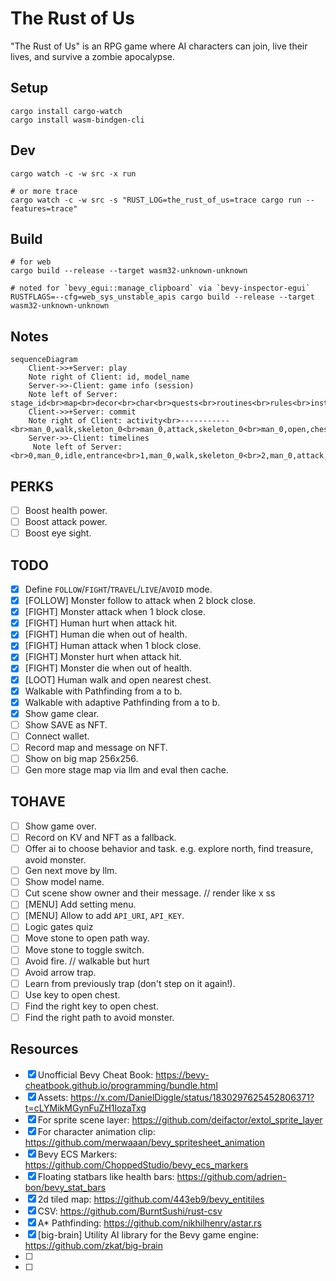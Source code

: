 # The Rust of Us

"The Rust of Us" is an RPG game where AI characters can join, live their lives, and survive a zombie apocalypse.

## Setup

```
cargo install cargo-watch
cargo install wasm-bindgen-cli
```

## Dev

```
cargo watch -c -w src -x run

# or more trace
cargo watch -c -w src -s "RUST_LOG=the_rust_of_us=trace cargo run --features=trace"
```

## Build

```
# for web
cargo build --release --target wasm32-unknown-unknown

# noted for `bevy_egui::manage_clipboard` via `bevy-inspector-egui`
RUSTFLAGS=--cfg=web_sys_unstable_apis cargo build --release --target wasm32-unknown-unknown
```

## Notes

```mermaid
sequenceDiagram
    Client->>+Server: play
    Note right of Client: id, model_name
    Server->>-Client: game info (session)
    Note left of Server:  stage_id<br>map<br>decor<br>char<br>quests<br>routines<br>rules<br>instructions
    Client->>+Server: commit
    Note right of Client: activity<br>-----------<br>man_0,walk,skeleton_0<br>man_0,attack,skeleton_0<br>man_0,open,chest_0<br>man_0,open,gate_0
    Server->>-Client: timelines
     Note left of Server: <br>0,man_0,idle,entrance<br>1,man_0,walk,skeleton_0<br>2,man_0,attack,skeleton_0<br>3,skeleton_0,hurt<br>4,skeleton_0,attack<br>5,man_0,hurt<br>6,man_0,attack,skeleton_0<br>7,skeleton_0,die<br>8,man_0,walk,chest_0<br>9,man_0,open,chest_0<br>10,man_0,walk,exit<br>11,man_0,open,gate_1
```

## PERKS

- [ ] Boost health power.
- [ ] Boost attack power.
- [ ] Boost eye sight.

## TODO

- [x] Define `FOLLOW`/`FIGHT`/`TRAVEL`/`LIVE`/`AVOID` mode.
- [x] [FOLLOW] Monster follow to attack when 2 block close.
- [x] [FIGHT] Monster attack when 1 block close.
- [x] [FIGHT] Human hurt when attack hit.
- [x] [FIGHT] Human die when out of health.
- [x] [FIGHT] Human attack when 1 block close.
- [x] [FIGHT] Monster hurt when attack hit.
- [x] [FIGHT] Monster die when out of health.
- [x] [LOOT] Human walk and open nearest chest.
- [x] Walkable with Pathfinding from a to b.
- [x] Walkable with adaptive Pathfinding from a to b.
- [x] Show game clear.
- [ ] Show SAVE as NFT.
- [ ] Connect wallet.
- [ ] Record map and message on NFT.
- [ ] Show on big map 256x256.
- [ ] Gen more stage map via llm and eval then cache.

## TOHAVE

- [ ] Show game over.
- [ ] Record on KV and NFT as a fallback.
- [ ] Offer ai to choose behavior and task. e.g. explore north, find treasure, avoid monster.
- [ ] Gen next move by llm.
- [ ] Show model name.
- [ ] Cut scene show owner and their message. // render like x ss
- [ ] [MENU] Add setting menu.
- [ ] [MENU] Allow to add `API_URI`, `API_KEY`.
- [ ] Logic gates quiz
- [ ] Move stone to open path way.
- [ ] Move stone to toggle switch.
- [ ] Avoid fire. // walkable but hurt
- [ ] Avoid arrow trap.
- [ ] Learn from previously trap (don't step on it again!).
- [ ] Use key to open chest.
- [ ] Find the right key to open chest.
- [ ] Find the right path to avoid monster.

## Resources

- [x] Unofficial Bevy Cheat Book: https://bevy-cheatbook.github.io/programming/bundle.html
- [x] Assets: https://x.com/DanielDiggle/status/1830297625452806371?t=cLYMikMGynFuZH1lozaTxg
- [x] For sprite scene layer: https://github.com/deifactor/extol_sprite_layer
- [x] For character animation clip: https://github.com/merwaaan/bevy_spritesheet_animation
- [x] Bevy ECS Markers: https://github.com/ChoppedStudio/bevy_ecs_markers
- [x] Floating statbars like health bars: https://github.com/adrien-bon/bevy_stat_bars
- [x] 2d tiled map: https://github.com/443eb9/bevy_entitiles
- [x] CSV: https://github.com/BurntSushi/rust-csv
- [x] A\* Pathfinding: https://github.com/nikhilhenry/astar.rs
- [x] [big-brain] Utility AI library for the Bevy game engine: https://github.com/zkat/big-brain
- [ ] [🍃 Bevy Tweening]: https://github.com/djeedai/bevy_tweening
- [ ] [bevy-inspector-egui]: https://github.com/jakobhellermann/bevy-inspector-egui
